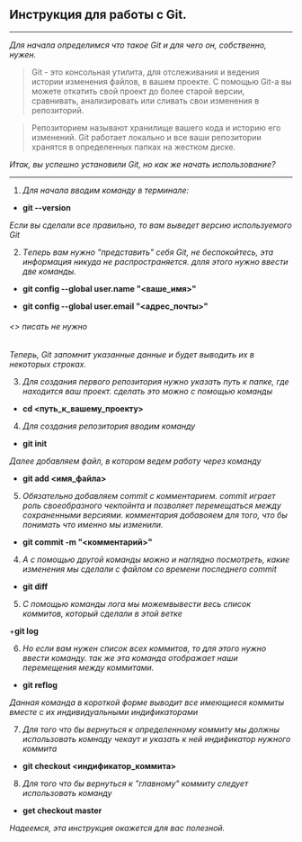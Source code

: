 ## Инструкция для работы с Git. ## 
---

*Для начала определимся что такое Git и для чего он, собственно, нужен.* 

>Git - это консольная утилита, для отслеживания и ведения истории изменения файлов, в вашем проекте. С помощью Git-a вы можете откатить свой проект до более старой версии, сравнивать, анализировать или сливать свои изменения в репозиторий.

>Репозиторием называют хранилище вашего кода и историю его изменений. Git работает локально и все ваши репозитории хранятся в определенных папках на жестком диске.


*Итак, вы успешно установили Git, но как же начать использование?*

---

1. *Для начала вводим команду в терминале:*

+  **git --version**

*Если вы сделали все правильно, то вам выведет версию используемого Git*

2. *Tеперь вам нужно "представить" себя Git, не беспокойтесь, эта информация никуда не распространяется. длля этого нужно ввести две команды.*

+ **git config --global user.name "<ваше_имя>"**

+ **git config --global user.email "<адрес_почты>"**

###### <> писать не нужно ######

*Теперь, Git запомнит указанные данные и будет выводить их в некоторых строках.*

3. *Для создания первого репозитория нужно указать путь к папке, где находится ваш проект. сделать это можно с помощью команды*

+ **cd <путь_к_вашему_проекту>**

4. *Для создания репозитория вводим команду*

+ **git init**

*Далее добавляем файл, в котором ведем работу через команду*

+ **git add <имя_файла>**

5. *Обязательно  добавляем commit с комментарием. commit играет роль своеобразного чекпойнта и позволяет перемещаться между сохраненными версиями. комментария добавояем для того, что бы понимать что именно мы изменили.*

+  **git commit -m "<комментарий>"**


4. *А с помощью другой команды можно и наглядно посмотреть, какие изменения мы сделали с файлом со времени последнего commit*

+ **git diff**

5. *С помощью команды лога мы можемвывести весь  список коммитов, который сделали в этой  ветке*

+**git log**

6. *Но если вам нужен список всех коммитов, то для этого нужно ввести команду. так же эта команда отображает наши перемещения между коммитами.*

+ **git reflog**

*Данная команда в короткой форме выводит все имеющиеся коммиты вместе с их индивидуальными индификаторами*

7. *Для того что бы вернуться к определенному коммиту мы должны использовать комнаду чекаут и указать к ней индификатор нужного коммита*

+ **git checkout <индификатор_коммита>**

8. *Для того что бы вернуться к "главному" коммиту следует использовать команду*

+ **get checkout master**

*Надеемся, эта инструкция окажется для вас полезной.*